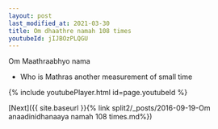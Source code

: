 ```yaml
---
layout: post
last_modified_at: 2021-03-30
title: Om dhaathre namah 108 times
youtubeId: jIJBOzPLQGU
---
```

 
 
Om Maathraabhyo nama 
 
 -  Who is Mathras  another measurement of small time 
 
  
 
  
 
 
 
 
 
 


{% include youtubePlayer.html id=page.youtubeId %}
 
[Next]({{ site.baseurl }}{% link  split2/_posts/2016-09-19-Om anaadinidhanaaya namah 108 times.md%})
 

